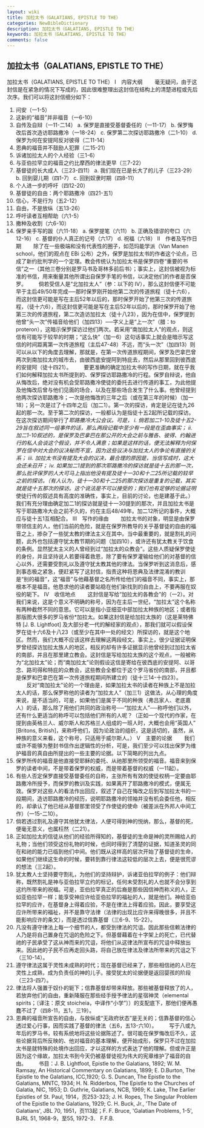 ```yaml
---
layout: wiki
title: 加拉太书（GALATIANS, EPISTLE TO THE）
categories: NewBibleDictionary
description: 加拉太书（GALATIANS, EPISTLE TO THE）
keywords: 加拉太书（GALATIANS, EPISTLE TO THE）
comments: false
---
```


## 加拉太书（GALATIANS, EPISTLE TO THE）



加拉太书（GALATIANS, EPISTLE TO THE）
Ⅰ　内容大纲
　　毫无疑问，由于这封信是在紧急的情况下写成的，因此很难整理出这封信在结构上的清楚进程或先后次序。我们可以将这封信细分如下：
1. 问安（一1-5）
2. 这新的“福音”并非福音（一6-10）
3. 自传及自辩（一11-二14）
a. 保罗是直接受基督委任的（一11-17）
b. 保罗悔改后首次造访耶路撒冷（一18-24）
c. 保罗第二次探访耶路撒冷（二1-10）
d. 保罗为何在安提阿反对彼得（二11-14）
4. 恩典的福音并不鼓励人犯罪（二15-21）
5. 诉诸加拉太人的个人经验（三1-6）
6. 与亚伯拉罕立的福音之约比摩西的律法更早（三7-22）
7. 基督徒的长大成人（三23-四11）
a. 我们现在已是长大了的儿子（三23-29）
b. 回到婴儿期（四1-7）
c. 回到奴隶时期（四8-11）
8. 个人进一步的呼吁（四12-20）
9. 基督徒的自由：两个耶路撒冷（四21-五1）
10. 信心，不是行为（五2-12）
11. 自由，不是放纵（五13-26）
12. 呼吁读者互相帮助（六1-5）
13. 撒种及收割（六6-10）
14. 保罗亲手写的跋（六11-18）
a. 保罗提笔（六11）
b. 正确及错谬的夸口（六12-16）
c. 基督的仆人真正的记号（六17）
d. 祝福（六18）
Ⅱ　作者及写作日期
　　除了在一些极端和没有代表性的圈子，如范玛能学派（Van Manen school，他们的观点在 EBi
公布）之外，保罗是加拉太书的作者这个论点，已成了新约批判学的一个定理。教会传统认为加拉太书是保罗四卷“重要的书信”之一（其他三卷分别是罗马书及哥林多前后书）；事实上，这封信被视为标准的书信，用来衡量其他所谓出自保罗手笔的书信，以决定他们的作者是否保罗。
　　倘若受信人是“北加拉太人”（参：以下的 IV），那么这封信便不可能早于主后49/50年完成──那时保罗刚开始他第二次的传道旅程（徒十六6），而这封信更可能是写在主后52年以后的，那时保罗开始了他第三次的传道旅程，（徒十六6），而这封信更可能是写在主后52年以后的，那时保罗开始了他第三次的传道旅程，第二次造访加拉太（徒十八23），因为在信中，保罗提到他曾“头一次”传福音给他们（加四13）──字义上是“上一次”（腊：to proteron），这暗示保罗探访过他们两次。若采用“南加拉太人”的观点，则这信有可能写于较早的时期；“这么快”（加一6）这句话事实上就会是暗示写这信的时间距离第一次传道旅程（主后47-48）不远，而“头一次”（加四13）则可以从以下的角度去理解，那就是，在第一次传道旅程期间，保罗及巴拿巴曾两次到南加拉太的城市去，由彼西底安提阿到特庇去，然后从那里回到彼西底的安提阿（徒十四21）。
　　要更准确的确定加拉太书的写作日期，就在乎我们如何解释加拉太书所提到的、保罗探访耶路撒冷的行程。保罗自辩说，他自从悔改后，绝对没有机会受耶路撒冷使徒的委托去进行传道的事工，为此他提及他悔改后曾与他们见面的场合，以及在那些场合发生了什么事。他曾经提到他两次探访耶路撒冷；一次是他悔改的三年之后（或在第三年的时候）（加一18）；另一次是过了十四年之后（加二1）。第一次的探访，肯定是记在徒九26起的那一次。至于第二次的探访，一般都认为是指徒十五2起所记载的探访。在这次探访期间举行了*耶路撒冷大公会议。可是，
i. 倘若加二1-10及徒十五2-29旨在叙述同一组事件的话，那么两段记载中至少有一段是在歪曲事实；
ii. 加二1-10叙述的，是保罗及巴拿巴在那公开的大会之前与雅各、彼得、约翰进行的私人会谈这个假设，并不令人满意；如果是这样的话，便无法解释为何保罗在信中对大会的议决秘而不宣，因为这些议决与加拉太人的争论有直接的关系；
iii. 加拉太书没有提及大会的议决，最合理的原因是，当信写成时，这大会还未召开；
iv. 如果加二1提到的那次耶路撒冷的探访就是徒十五的那一次，那么批评保罗的人大可马上指出他没有提及徒十一30和十二25所记载的较早之前的探访。（有人认为，徒十一30和十二25的那次探访是重复的记载，其实就是徒十五那次的探访。这个说法是不可以接受的；我们也有足够的论据证明*使徒行传的叙述具有高度的准确性，事实上，目前的讨论，也是建基于此。）我们有充分理由确定加二1的探访就是徒十一30提到的那次，并且加拉太书是写于耶路撒冷大会之前不久的，约在主后48/49年。加二12所记的事件，大概应与徒十五1互相配合。
Ⅲ　写作的缘由
　　加拉太书的对象，明显是由保罗带领信主的人，他们当前的危险，就是在保罗所教导的关乎基督徒的自由的福音之上，掺杂了一些犹太教的律法主义在其中。当中最重要的，就是割礼的问题，此外也包括遵守犹太教节期的问题（加四10），或许还有犹太教关于饮食的条例。显然犹太主义的人曾经到过“加拉太的众教会”。这些人质疑保罗使徒的身份，并且坚持说人若要得着救恩，除了要有保罗灌输给他们的对基督的信心以外，还需要受割礼以及遵守犹太教其他的律法。当保罗听到这消息后，感到事态极之紧急，便赶紧写了这封信，指责这种将恩典及法律混淆的教训是“别的福音”，这“福音”与他藉基督之名所传给他们的福音不同，事实上，那根本不是福音。他恳求他的读者要站稳在他们新找到的自由上，不要再服在奴役的轭下。
Ⅳ　收信地点
　　这封信是写给“加拉太的各教会”的（一2）。对我们来说，这是个意义不明确的称号，因为在主后一世纪，“加拉太”这个名称有两种截然不同的意思。它可以是指小亚细亚中部加拉太种族的地区；或者指那版图大很多的罗马省份*加拉太。如果这封信是给加拉太族的（这是莱特佛特 [J. B. Lightfoot] 及大部分老一代的解经家的观点），那我们就可以假设保罗在徒十六6及十八23（或至少在其中一处的经文）所探访的，就是这个地区。然而，我们大概不应该这样去理解这两段经文。事实上，很少证据证明保罗曾经探访加拉太族人的地区，相反的却有许多证据显示他曾经到过加拉太省的南部，并且在那里建立教会。这封信是写给加拉太族的这个观点，一般被称为“北加拉太”论；而“南加拉太”论则假设这信是寄给在彼西底的安提阿、以哥念、路司得和特庇的众教会，这些教会全都位于这个罗马省份的南部，并且都是保罗和巴拿巴在第一次传道旅程期间所建立的（徒十三14-十四23）。
　　反对“南加拉太”论的一个理由是，如果加拉太书的读者在种族上不是加拉太人的话，那么保罗称他的读者为“加拉太人”（加三1）这做法，从心理的角度来说，是不适当的，可是，如果他们是属于不同的种族（弗吕家人、老底嘉人）的话，那么除了用他们共同的政治称号──“加拉太人”──称呼他们以外，还有什么更适当的称呼可以包括他们所有的人呢？（正如一个现代的作家，在提到由英格兰人、威尔斯人和苏格兰人组成的一班人时，大概也会用“英国人” [Britons, British]，来称呼他们，因为论政治的组织，这是适切的，虽然，从种族的意义来看，这个称号，只适用于威尔斯人。）
Ⅴ　主要的论据
　　我们或许不能够为整封书信作出逻辑性的分析，可是，我们至少可以找出保罗为维护福音的真自由所提出的一些主要的论据。以下简略的列出九点。
1. 保罗所传的福音是他直接受耶稣的委托、从祂那里所领受的福音。福音来到保罗的读者中间，不是带着保罗的权威，而是带着基督的权威（一11起）。
2. 有些人否定保罗直接受基督委任的自称，主张所有有效的使徒权柄一定要由耶路撒冷所授予，而保罗的教训及实践，如果离开了耶路撒冷的模式，便属无效。保罗对这些人的看法作出回应，叙述了自己在悔改之后到写加拉太书的一段期间，造访耶路撒冷的经历，说明耶路撒冷的领袖并没有机会委任他，相反的，却承认了他已经从基督那里领受了作使徒的使命（被差派在外邦人中间工作）（一15-二10）。
3. 倘若透过割礼及遵守其他犹太律法，人便可得到神的悦纳，那么，基督的死，便毫无意义，也属枉然（二21）。
4. 正如加拉太的信徒从他们的经验所得知的，基督徒的生命是神的灵所赐给人的礼物；当他们领受这份礼物的时候，也同时得到了清楚的证据，知道圣灵的同在和祂的能力已临到他们中间。他们既从这样高的层次开始了基督徒的生命，如果他们继续这生命的时候，要转到靠行律法这较低的层次上去，便是很荒谬的想法（三2起）。
5. 犹太教人士坚持要守割礼，为他们的坚持辩护，诉诸亚伯拉罕的例子：他们辩称，既然割礼是神与亚伯拉罕立约的标记，任何未受割礼的人也就不会分享到这约所带来的祝福。可是，亚伯拉罕真正的后裔是那些因信神而称义的人，正如亚伯拉罕一样；能享受神应许给亚伯拉罕的福祉的人，就是他们。神给亚伯拉罕的应许，在基督身上得着应验，不是在律法上得着应验。因此，要享受这应许所带来的福祉，并不是靠守法律（法律的出现比应许来得晚很多，并且不能影响应许的条文），而是透过信靠基督（三6-9、15-22）。
6. 凡没有遵守律法上每一个细节的人，都受到律法的咒诅。因此那些信赖法律的人乃是将自己置身在咒诅的危险之下。但基督藉着在十字架上的死亡，已代替祂的子民承受了这从神而来的咒诅，将他们从这律法所宣布的咒诅中释放出来。因此祂的子民不应再走回头路，将自己放在律法及律法所带来的咒诅之下（三10-14）。
7. 遵守律法这属于灵性未成熟的时代；现在基督已经来了，那些相信祂的人已在灵性上成熟，成为负责任的神的儿子。接受犹太的论据便是返回婴孩的阶段（三23-四7）。
8. 律法将人强置于奴仆的轭下；信靠基督却带来释放。那些被基督释放了的人，若放弃他们的自由，重新降服在那些经手授予律法的星宿神灵（elemental spirits；〔译注：原文 stoicheia，中译作“小学”〕）的支配底下，那他们便再愚蠢不过了（四8-11，五1，三19）。
9. 恩典的福音所宣告的自由，与放纵或“无政府状态”是无关的；信靠基督的信心透过爱心行事，因而实践了基督的律法（五6，五13-六10）。
　　写于八或九年后的罗马书，较有系统地将这些论据陈述了。很可能在保罗悔改后不久，这些论据背后所反映的、他对福音的基本理解，便开始成形，保罗只不过在加拉太书是就特殊的处境作出回应，才以这样的方式表达了他的理解。但或许正是因为这个缘故，加拉太书到今天仍被基督徒视为伟大的宪章维护了福音的自由。
　　书目：J. B. Lightfoot, Epistle to the Galatians, 1892; W. M.
Ramsay, An Historical Commentary on
Galatians, 1899; E. D.Burton, The
Epistle to the Galatians, ICC,1920;
G. S. Duncan, The Epistle to the
Galatians, MNTC, 1934; H. N.
Ridderbos, The Epistle to the Churches of
Galatia, NIC, 1953; D. Guthrie, Galatians, NCB, 1969; K. Lake, The Earlier
Epistles of St. Paul, 1914，页253-323; J. H. Ropes, The Singular Problem of the Epistle to the
Galatians, 1929; C. H. Buck, Jr., 'The Date of Galatians', JBL 70, 1951，页113起；F. F. Bruce, 'Galatian
Problems, 1-5', BJRL 51, 1968-9，至55, 1972-3．
F.F.B.




